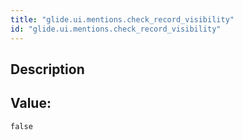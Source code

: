 ```yaml
---
title: "glide.ui.mentions.check_record_visibility"
id: "glide.ui.mentions.check_record_visibility"
---
```

## Description



## Value: 
```
false
```